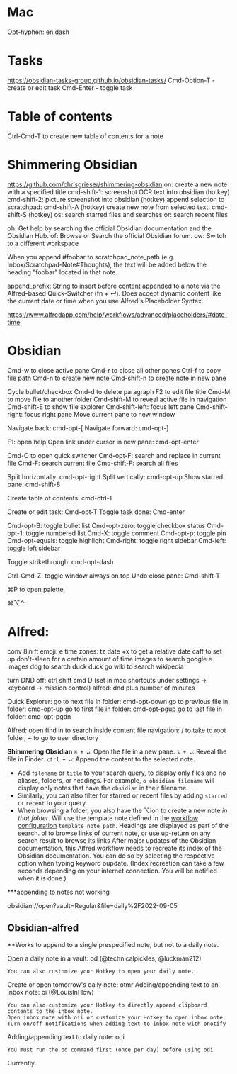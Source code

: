 # Mac
Opt-hyphen: en dash


# Tasks
https://obsidian-tasks-group.github.io/obsidian-tasks/
Cmd-Option-T - create or edit task
Cmd-Enter - toggle task


# Table of contents
Ctrl-Cmd-T to create new table of contents for a note

# Shimmering Obsidian
https://github.com/chrisgrieser/shimmering-obsidian
on: create a new note with a specified title
cmd-shift-1: screenshot OCR text into obsidian (hotkey)
cmd-shift-2: picture screenshot into obsidian (hotkey)
append selection to scratchpad: cmd-shift-A (hotkey)
create new note from selected text: cmd-shift-S (hotkey)
os: search starred files and searches
or: search recent files

oh: Get help by searching the official Obsidian documentation and the Obsidian Hub.
of: Browse or Search the official Obsidian forum.
ow: Switch to a different workspace

  When you append #foobar to scratchpad_note_path (e.g. Inbox/Scratchpad-Note#Thoughts), the text will be added below the heading "foobar" located in that note.

append_prefix: String to insert before content appended to a note via the Alfred-based Quick-Switcher (fn + ↵). Does accept dynamic content like the current date or time when you use Alfred's Placeholder Syntax.



https://www.alfredapp.com/help/workflows/advanced/placeholders/#date-time

# Obsidian
Cmd-w to close active pane
Cmd-r to close all other panes
Ctrl-f to copy file path
Cmd-n to create new note
Cmd-shift-n to create note in new pane

Cycle bullet/checkbox
Cmd-d to delete paragraph
F2 to edit file title
Cmd-M to move file to another folder
Cmd-shift-M to reveal active file in navigation
Cmd-shift-E to show file explorer
Cmd-shift-left: focus left pane
Cmd-shift-right: focus right pane
Move current pane to new window

Navigate back: cmd-opt-[
Navigate forward: cmd-opt-]

F1: open help
Open link under cursor in new pane: cmd-opt-enter

Cmd-O to open quick switcher
Cmd-opt-F: search and replace in current file
Cmd-F: search current file
Cmd-shift-F: search all files

Split horizontally: cmd-opt-right
Split vertically: cmd-opt-up
Show starred pane: cmd-shift-8

Create table of contents: cmd-ctrl-T

Create or edit task: Cmd-opt-T
Toggle task done: Cmd-enter

Cmd-opt-B: toggle bullet list
Cmd-opt-zero: toggle checkbox status
Cmd-opt-1: toggle numbered list
Cmd-X: toggle comment
Cmd-opt-p: toggle pin
Cmd-opt-equals: toggle highlight
Cmd-right: toggle right sidebar
Cmd-left: toggle left sidebar

Toggle strikethrough: cmd-opt-dash

Ctrl-Cmd-Z: toggle window always on top
Undo close pane: Cmd-shift-T

⌘P   to open palette, 


⌘⌥⌃





# Alfred:
conv 8in ft
emoji: e 
time zones: tz
date +x to get a relative date
caff to set up don't-sleep for a certain amount of time
images to search google e images
ddg to search duck duck go
wiki to search wikipedia

 

turn DND off: ctrl shift cmd D (set in mac shortcuts under settings -> keyboard -> mission control)
alfred: dnd plus number of minutes

Quick Explorer:
go to next file in folder: cmd-opt-down
go to previous file in folder: cmd-opt-up
go to first file in folder: cmd-opt-pgup
go to last file in folder: cmd-opt-pgdn


Alfred:
open
find
in to search inside content
file navigation: / to take to root folder, ~ to go to user directory

__Shimmering Obsidian__
`⌘ + ↵`: Open the file in a new pane.
`⌥ + ↵`: Reveal the file in Finder.
`ctrl + ↵`: Append the content to the selected note.
-   Add `filename` or `title` to your search query, to display only files and no aliases, folders, or headings. For example, `o obsidian filename` will display only notes that have the `obsidian` in their filename.
-   Similarly, you can also filter for starred or recent files by adding `starred` or `recent` to your query.
-   When browsing a folder, you also have the ⌥ion to create a new note _in that folder_. Will use the template note defined in the [workflow configuration](https://github.com/chrisgrieser/shimmering-obsidian/blob/main/docs/Workflow%20Configuration.md#New-Note-Creation) `template_note_path`.
Headings are displayed as part of the search. 
ol to browse links of current note, or use up-return on any search result to browse its links
After major updates of the Obsidian documentation, this Alfred workflow needs to recreate its index of the Obsidian documentation. You can do so by selecting the respective option when typing keyword oupdate. (Index recreation can take a few seconds depending on your internet connection. You will be notified when it is done.)

***appending to notes not working

obsidian://open?vault=Regular&file=daily%2F2022-09-05

## Obsidian-alfred
**Works to append to a single prespecified note, but not to a daily note. 

Open a daily note in a vault: od (@technicalpickles, @luckman212)

    You can also customize your Hotkey to open your daily note.

Create or open tomorrow's daily note: otmr
Adding/appending text to an inbox note: oi (@LouisInFlow)

    You can also customize your Hotkey to directly append clipboard contents to the inbox note.
    Open inbox note with oii or customize your Hotkey to open inbox note.
    Turn on/off notifications when adding text to inbox note with onotify

Adding/appending text to daily note: odi

    You must run the od command first (once per day) before using odi


Currently 

